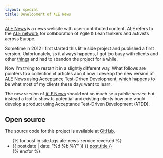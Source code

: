 ```yaml
---
layout: special
title: Development of ALE News
---
```

[ALE News](http://www.ale-news.com) is a news website with user-contributed content. ALE refers to the [ALE network](http://alenetwork.eu) for collaboration of Agile & Lean thinkers and activists across Europe.

Sometime in 2012 I first started this little side project and published a first version. Unfortunately, as it always happens, I got too busy with clients and other [things](/airtravel/) and had to abandon the project for a while. 

Now I'm trying to restart it in a slightly different way. What follows are pointers to a collection of articles about how I develop the new version of ALE News using Acceptance Test-Driven Development, which happens to be what most of my clients these days want to learn.

The new version of [ALE News](http://www.ale-news.com) should not so much be a public service but instead a tool to show to potential and existing clients how one would develop a product using Acceptance Test-Driven Development (ATDD).

## Open source
The source code for this project is available at [GitHub](https://github.com/snscaimito/ale-news-atdd).

<ul>
{% for post in site.tags.ale-news-service reversed %}
	 <li>{{ post.date | date: "%d %b %Y" }} <a href="{{ post.url }}">{{ post.title }}</a></li>
{% endfor %}
</ul>
